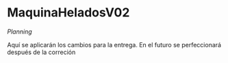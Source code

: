 # MaquinaHeladosV02

*Planning*

Aquí se aplicarán los cambios para la entrega.
En el futuro se perfeccionará después de la correción
